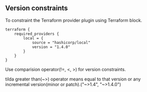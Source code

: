 ## Version constraints

To constraint the Terraform provider plugin using Terraform block.  

```
terraform {
	required_providers {
		local = {
			source = "hashicorp/local"
			version = "1.4.0"
		}
	}
}
```

Use comparision operator(!=, <, >) for version constraints.  

tilda greater than(~>) operator means equal to that version or any incremental version(minor or patch).("~>1.4", "~>1.4.0")  
